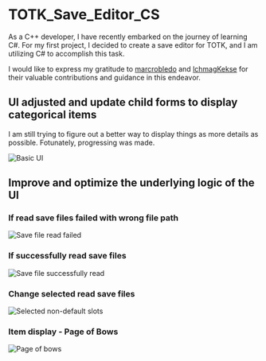 # TOTK_Save_Editor_CS
 
As a C++ developer, I have recently embarked on the journey of learning C#. For my first project, I decided to create a save editor for TOTK, and I am utilizing C# to accomplish this task. 

I would like to express my gratitude to [marcrobledo](https://github.com/marcrobledo/savegame-editors/tree/master/zelda-totk) and [lchmagKekse](https://github.com/lchmagKekse/TOTK-SaveGame-Editor) for their valuable contributions and guidance in this endeavor.


## UI adjusted and update child forms to display categorical items

I am still trying to figure out a better way to display things as more details as possible.
Fotunately, progressing was made.

![Basic UI](https://github.com/Sk-22-2-11/TOTK_Save_Editor_CS/blob/main/pictures/screenshot_ui.jpg)

## Improve and optimize the underlying logic of the UI

### If read save files failed with wrong file path

![Save file read failed](https://github.com/Sk-22-2-11/TOTK_Save_Editor_CS/blob/main/pictures/screenshot_savefile_read_failed.jpg)

### If successfully read save files 

![Save file successfully read](https://github.com/Sk-22-2-11/TOTK_Save_Editor_CS/blob/main/pictures/screenshot_savefile_read.jpg)

### Change selected read save files 

![Selected non-default slots](https://github.com/Sk-22-2-11/TOTK_Save_Editor_CS/blob/main/pictures/screenshot_savefile_read_changed.jpg)

### Item display - Page of Bows

![Page of bows](https://github.com/Sk-22-2-11/TOTK_Save_Editor_CS/blob/main/pictures/screenshot_savefile_bows.jpg)
